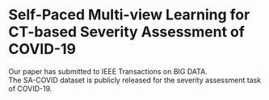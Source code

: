 # Self-Paced Multi-view Learning for CT-based Severity Assessment of COVID-19

Our paper has submitted to IEEE Transactions on BIG DATA.  
The SA-COVID dataset is publicly released for the severity assessment task of COVID-19.  
